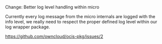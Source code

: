 Change: Better log level handling within micro

Currently every log message from the micro internals are logged with the info
level, we really need to respect the proper defined log level within our log
wrapper package.

<https://github.com/owncloud/ocis-pkg/issues/2>
